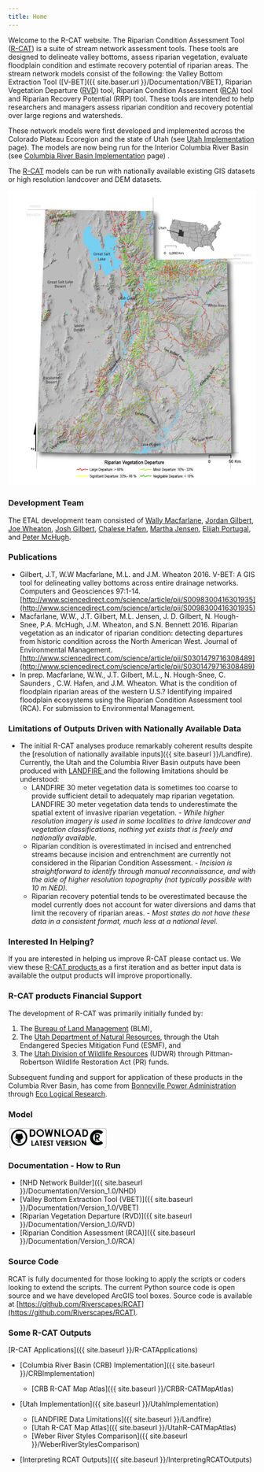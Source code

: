```yaml
---
title: Home
---
```


Welcome to the R-CAT website. The Riparian Condition Assessment Tool ([R-CAT](https://bitbucket.org/jtgilbert/riparian-condition-assessment-tools/)) is a suite of stream network assessment tools. These tools are designed to delineate valley bottoms, assess riparian vegetation, evaluate floodplain condition and estimate recovery potential of riparian areas. The stream network models consist of the following: the Valley Bottom Extraction Tool ([V-BET]({{ site.baser.url }}/Documentation/VBET), Riparian Vegetation Departure ([RVD](https://bitbucket.org/jtgilbert/riparian-condition-assessment-tools/wiki/Tool_Documentation/Version_1.0/RVD)) tool, Riparian Condition Assessment ([RCA](https://bitbucket.org/jtgilbert/riparian-condition-assessment-tools/wiki/Tool_Documentation/Version_1.0/RCA)) tool and Riparian Recovery Potential (RRP) tool. These tools are intended to help researchers and managers assess riparian condition and recovery potential over large regions and watersheds.

These network models were first developed and implemented across the Colorado Plateau Ecoregion and the state of Utah (see [Utah Implementation](http://etal.joewheaton.org/rcat/r-cat-applications/utah) page). The models are now being run for the Interior Columbia River Basin (see [Columbia River Basin Implementation](http://etal.joewheaton.org/rcat/r-cat-applications/columbia-river-basin-implementation) page) . 

The [R-CAT](https://bitbucket.org/jtgilbert/riparian-condition-assessment-tools/) models can be run with nationally available existing GIS datasets or high resolution landcover and DEM datasets.  

 ![RVD_Utah_wide_web](assets/images/RVD_Utah_wide_web.png)

### Development Team

The ETAL development team consisted of [Wally Macfarlane](http://etal.joewheaton.org/people/researchers-technicians/Wally), [Jordan Gilbert](http://etal.joewheaton.org/people/researchers-technicians/jordan-gilbert), [Joe Wheaton](http://etal.joewheaton.org/people/dr-joe-wheaton), [Josh Gilbert](http://etal.joewheaton.org/people/researchers-technicians/joshua_gilbert), [Chalese Hafen](http://etal.joewheaton.org/people/researchers-technicians/chalese-hafen), [Martha Jensen](http://etal.joewheaton.org/people/students/martha-jensen), [Elijah Portugal](http://etal.joewheaton.org/system/errors/NodeNotFound?suri=wuid:gx:63ea5df2319bfdec), and [Peter McHugh](http://etal.joewheaton.org/people/researchers-technicians/pete-mchugh).

### Publications

- Gilbert, J.T, W.W Macfarlane, M.L. and J.M. Wheaton 2016.  V-BET: A GIS tool for delineating valley bottoms across entire drainage networks. Computers and Geosciences 97:1-14.  [http://www.sciencedirect.com/science/article/pii/S0098300416301935](http://www.sciencedirect.com/science/article/pii/S0098300416301935)
- Macfarlane, W.W., J.T. Gilbert, M.L. Jensen, J. D. Gilbert, N. Hough-Snee, P.A. McHugh, J.M. Wheaton, and S.N. Bennett 2016. Riparian vegetation as an indicator of riparian condition: detecting departures from historic condition across the North American West. Journal of Environmental Management. [http://www.sciencedirect.com/science/article/pii/S0301479716308489](http://www.sciencedirect.com/science/article/pii/S0301479716308489)
- In prep. Macfarlane, W.W., J.T. Gilbert, M.L., N. Hough-Snee, C. Saunders , C.W. Hafen, and J.M. Wheaton. What is the condition of floodplain riparian areas of the western U.S.? Identifying impaired floodplain ecosystems using the Riparian Condition Assessment tool (RCA). For submission to Environmental Management. 

### Limitations of Outputs Driven with Nationally Available Data

- The initial R-CAT analyses produce remarkably coherent results despite the [resolution of nationally available inputs]({{ site.baseurl }}/Landfire). Currently, the Utah and the Columbia River Basin outputs have been produced with [LANDFIRE ](http://landfire.gov/)and the following limitations should be understood:
  - LANDFIRE 30 meter vegetation data is sometimes too coarse to provide sufficient detail to adequately map riparian vegetation. LANDFIRE 30 meter vegetation data tends to underestimate the spatial extent of invasive riparian vegetation. - *While higher resolution imagery is used in some localities to drive landcover and vegetation classifications, nothing yet exists that is freely and nationally available.*
  - Riparian condition is overestimated in incised and entrenched streams because incision and entrenchment are currently not considered in the Riparian Condition Assessment. - *Incision is straightforward to identify through manual reconnaissance, and with the aide of higher resolution topography (not typically possible with 10 m NED).*
  - Riparian recovery potential tends to be overestimated because the model currently does not account for water diversions and dams that limit the recovery of riparian areas. - *Most states do not have these data in a consistent format, much less at a national level.*

### Interested In Helping?

 If you are interested in helping us improve R-CAT please contact us. We view these [R-CAT products ](http://etal.joewheaton.org/rcat/r-cat-applications/utah)as a first iteration and as better input data is available the output products will improve proportionally.

### R-CAT products Financial Support

The development of R-CAT was primarily initially funded by:

1.  The [Bureau of Land Management](http://blm.gov/) (BLM), 
2.  The [Utah Department of Natural Resources](http://naturalresources.utah.gov/), through the Utah Endangered Species Mitigation Fund (ESMF), and
3.  The [Utah Division of Wildlife Resources](http://wildlife.utah.gov/) (UDWR) through Pittman-Robertson Wildlife Restoration Act (PR) funds.

Subsequent funding and support for application of these products in the Columbia River Basin, has come from [Bonneville Power Administration](http://bpa.gov/) through [Eco Logical Research](http://ecologicalresearch.net/).

### Model

[![Riverscapes_DownloadGITHUB](assets/images/Riverscapes_DownloadGITHUB.png)](https://github.com/Riverscapes/RCAT/releases/latest)

### Documentation - How to Run
- [NHD Network Builder]({{ site.baseurl }}/Documentation/Version_1.0/NHD)
- [Valley Bottom Extraction Tool (VBET)]({{ site.baseurl }}/Documentation/Version_1.0/VBET)
- [Riparian Vegetation Departure (RVD)]({{ site.baseurl }}/Documentation/Version_1.0/RVD)
- [Riparian Condition Assessment (RCA)]({{ site.baseurl }}/Documentation/Version_1.0/RCA)

### Source Code

RCAT is fully documented for those looking to apply the scripts or coders looking to extend the scripts. The current Python source code is open source and we have developed ArcGIS tool boxes. Source code is available at [https://github.com/Riverscapes/RCAT](https://github.com/Riverscapes/RCAT).



### Some R-CAT Outputs
[R-CAT Applications]({{ site.baseurl }}/R-CATApplications)

- [Columbia River Basin (CRB) Implementation]({{ site.baseurl }}/CRBImplementation)
  - [CRB R-CAT Map Atlas]({{ site.baseurl }}/CRBR-CATMapAtlas)
- [Utah Implementation]({{ site.baseurl }}/UtahImplementation)
  - [LANDFIRE Data Limitations]({{ site.baseurl }}/Landfire)
  - [Utah R-CAT Map Atlas]({{ site.baseurl }}/UtahR-CATMapAtlas)
  - [Weber River Styles Comparison]({{ site.baseurl }}/WeberRiverStylesComparison)

- [Interpreting RCAT Outputs]({{ site.baseurl }}/InterpretingRCATOutputs)
